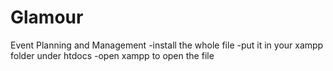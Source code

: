 # Glamour
Event Planning and Management
-install the whole file
-put it in your xampp folder under htdocs
-open xampp to open the file
